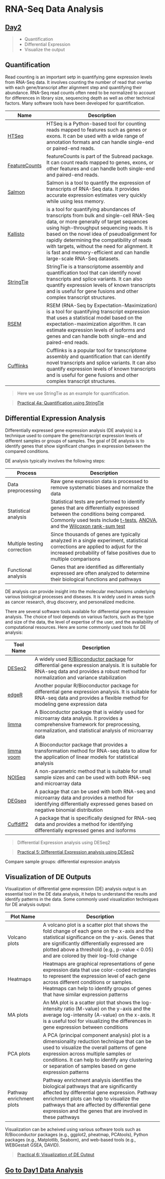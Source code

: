 # RNA-Seq Data Analysis

## [Day2](rna-seq-wes-data-analysis-day2.md)


> -  Quantification
> -  Differential Expression
> -  Visualize the output


## Quantification

Read counting is an important setp in quantifying gene expression levels from RNA-Seq data.  It involves counting the number of read that overlap with each gene/transcript after alignment step and quantifying their abundance.  RNA-Seq read counts often need to be normalized to account for differences in library size, sequencing depth as well as other technical factors.  Many software tools have been developed for quantification.

|Name|Description|
|----|----|
|[HTSeq](https://htseq.readthedocs.io/en/master/index.html) | HTSeq is a Python-based tool for counting reads mapped to features such as genes or exons. It can be used with a wide range of annotation formats and can handle single-end or paired-end reads.|
|[FeatureCounts](https://subread.sourceforge.net/featureCounts.html) | featureCounts is part of the Subread package. It can count reads mapped to genes, exons, or other features and can handle both single-end and paired-end reads.|
|[Salmon](https://combine-lab.github.io/salmon/)| Salmon is a tool to quantify the expression of transcripts of RNA-Seq data. It provides accurate expression estimates very quickly while using less memory.|
|[Kallisto](https://pachterlab.github.io/kallisto/about)|is a tool for quantifying abundances of transcripts from bulk and single-cell RNA-Seq data, or more generally of target sequences using high-throughput sequencing reads. It is based on the novel idea of pseudoalignment for rapidly determining the compatibility of reads with targets, without the need for alignment. It is fast and memory-efficient and can handle large-scale RNA-Seq datasets.
|[StringTie](https://ccb.jhu.edu/software/stringtie/)|StringTie is a transcriptome assembly and quantification tool that can identify novel transcripts and splice variants. It can also quantify expression levels of known transcripts and is useful for gene fusions and other complex transcript structures.|
|[RSEM](https://deweylab.github.io/RSEM/README.html) |RSEM (RNA-Seq by Expectation-Maximization) is a tool for quantifying transcript expression that uses a statistical model based on the expectation-maximization algorithm. It can estimate expression levels of isoforms and genes and can handle both single-end and paired-end reads.|
|[Cufflinks](http://cole-trapnell-lab.github.io/cufflinks/)|Cufflinks is a popular tool for transcriptome assembly and quantification that can identify novel transcripts and splice variants. It can also quantify expression levels of known transcripts and is useful for gene fusions and other complex transcript structures.|


>  Here we use StringTie as an example for quantification.

>  [Practical 4a: Quantification using StringTie](practical-expression-quantification.md)



## Differential Expression Analysis 

Differentially expressed gene expression analysis (DE analysis) is a technique used to compare the gene/transcript expression levels of different samples or groups of samples. The goal of DE analysis is to identify genes that show significant changes in expression between the compared conditions.

DE analysis typically involves the following steps:

|Process|Description|
|----|----|
|Data preprocessing|Raw gene expression data is processed to remove systematic biases and normalize the data|
|Statistical analysis|Statistical tests are performed to identify genes that are differentially expressed between the conditions being compared. Commonly used tests include [t-tests](https://www.scribbr.com/statistics/t-test/), [ANOVA](https://www.scribbr.com/statistics/one-way-anova/), and the [Wilcoxon rank-sum test](https://sphweb.bumc.bu.edu/otlt/mph-modules/bs/bs704_nonparametric/bs704_nonparametric4.html)|
|Multiple testing correction| Since thousands of genes are typically analyzed in a single experiment, statistical corrections are applied to adjust for the increased probability of false positives due to multiple comparisons|
|Functional analysis| Genes that are identified as differentially expressed are often analyzed to determine their biological functions and pathways|

DE analysis can provide insight into the molecular mechanisms underlying various biological processes and diseases. It is widely used in areas such as cancer research, drug discovery, and personalized medicine.

There are several software tools available for differential gene expression analysis. The choice of tool depends on various factors, such as the type and size of the data, the level of expertise of the user, and the availability of computational resources. Here are some commonly used tools for DE analysis:

|Tool Name|Description|
|----|----|
|[DESeq2](https://bioconductor.org/packages/release/bioc/html/DESeq2.html) | A widely used [R/Bioconductor package](https://www.bioconductor.org/) for differential gene expression analysis. It is suitable for RNA-seq data and provides a robust method for normalization and variance stabilization|
|[edgeR](https://bioconductor.org/packages/release/bioc/html/edgeR.html)| Another popular R/Bioconductor package for differential gene expression analysis. It is suitable for RNA-seq data and provides a flexible method for modeling gene expression data|
|[limma](https://bioconductor.org/packages/release/bioc/html/limma.html)| A Bioconductor package that is widely used for microarray data analysis. It provides a comprehensive framework for preprocessing, normalization, and statistical analysis of microarray data|
|[limma voom](https://ucdavis-bioinformatics-training.github.io/2018-June-RNA-Seq-Workshop/thursday/DE.html)| A Bioconductor package that provides a transformation method for RNA-seq data to allow for the application of linear models for statistical analysis|
|[NOISeq](https://bioconductor.org/packages/release/bioc/html/NOISeq.html)| A non-parametric method that is suitable for small sample sizes and can be used with both RNA-seq and microarray data|
|[DEGseq](https://bioconductor.org/packages/release/bioc/html/DEGseq.html)| A package that can be used with both RNA-seq and microarray data and provides a method for identifying differentially expressed genes based on negative binomial distribution|
|[Cuffdiff2](https://chipster.csc.fi/manual/cuffdiff2.html)| A package that is specifically designed for RNA-seq data and provides a method for identifying differentially expressed genes and isoforms|

> Differential Expression analysis using DESeq2

>  [Practical 5: Differential Expression analysis using DESeq2](analyzing-RNA-seq-data-with-DESeq2.md)

Compare sample groups: differential expression analysis


## Visualization of DE Outputs

Visualization of differential gene expression (DE) analysis output is an essential tool in the DE data analysis, it helps to understand the results and identify patterns in the data. Some commonly used visualization techniques for DE analysis output:

|Plot Name|Description|
|----|----|
|Volcano plots|A volcano plot is a scatter plot that shows the fold change of each gene on the x-axis and the statistical significance on the y-axis. Genes that are significantly differentially expressed are plotted above a threshold (e.g., p-value < 0.05) and are colored by their log-fold change|
|Heatmaps| Heatmaps are graphical representations of gene expression data that use color-coded rectangles to represent the expression level of each gene across different conditions or samples. Heatmaps can help to identify groups of genes that have similar expression patterns|
|MA plots| An MA plot is a scatter plot that shows the log-intensity ratio (M-value) on the y-axis and the average log-intensity (A-value) on the x-axis. It is a useful tool for visualizing the differences in gene expression between conditions|
|PCA plots| A PCA (principal component analysis) plot is a dimensionality reduction technique that can be used to visualize the overall patterns of gene expression across multiple samples or conditions. It can help to identify any clustering or separation of samples based on gene expression patterns|
|Pathway enrichment plots| Pathway enrichment analysis identifies the biological pathways that are significantly affected by differential gene expression. Pathway enrichment plots can help to visualize the pathways that are affected by differential gene expression and the genes that are involved in these pathways|

Visualization can be acheived using various software tools such as R/Bioconductor packages (e.g., ggplot2, pheatmap, PCAtools), Python packages (e.g., Matplotlib, Seaborn), and web-based tools (e.g., WEBGestalt GSEA, DAVID). 


>  [Practical 6: Visualization of DE Output](analyzing-RNA-seq-data-with-DESeq2-data-visualization.md)

## [Go to Day1 Data Analysis](rna-seq-wes-data-analysis-day1.md)
